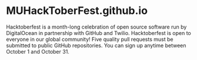 # MUHackToberFest.github.io
  Hacktoberfest is a month-long celebration of open source software run by DigitalOcean in partnership with GitHub and Twilio.      Hacktoberfest is open to everyone in our global community!     Five quality pull requests must be submitted to public GitHub repositories.     You can sign up anytime between October 1 and October 31.
